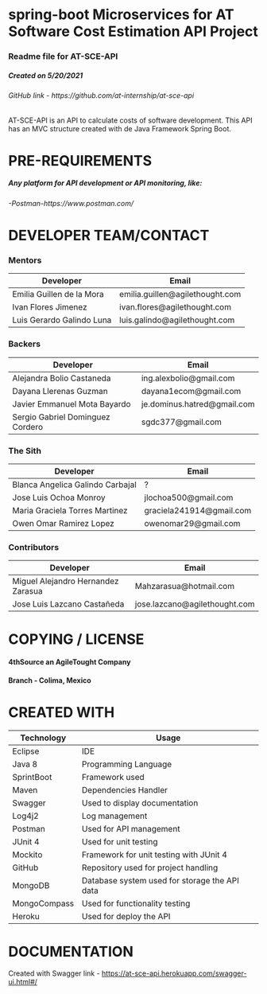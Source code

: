 # spring-boot Microservices for AT Software Cost Estimation API Project
<h3>Readme file for AT-SCE-API</h3>
<h5>Created on 5/20/2021</h5>
<h6>GitHub link - https://github.com/at-internship/at-sce-api</h6>

<p>AT-SCE-API is an API to calculate costs of software development.
  This API has an MVC structure created with de Java Framework Spring Boot.</p>

# PRE-REQUIREMENTS

<h5>Any platform for API development or API monitoring, like:</h5>
<h6>-Postman-https://www.postman.com/</h6>

# DEVELOPER TEAM/CONTACT

<table summary="Mentors developers">
  <h3>Mentors</h3>
  <thead>
    <tr>
      <th scope="col">Developer</th>
      <th scope="col">Email</th>
    </tr>
  </thead>
  <tbody>
	   <tr>
		  <td>Emilia Guillen de la Mora</td>
		  <td>emilia.guillen@agilethought.com</td>
	  </tr>
    <tr>
		  <td>Ivan Flores Jimenez</td>
		  <td>ivan.flores@agilethought.com</td>
	  </tr>
    <tr>
		  <td>Luis Gerardo Galindo Luna</td>
		  <td>luis.galindo@agilethought.com</td>
	  </tr>
  </tbody>
</table>

<table summary="Backers developers">
  <h3>Backers</h3>
  <thead>
    <tr>
      <th scope="col">Developer</th>
      <th scope="col">Email</th>
    </tr>
  </thead>
  <tbody>
	   <tr>
		  <td>Alejandra Bolio Castaneda</td>
		  <td>ing.alexbolio@gmail.com</td>
    </tr>
    <tr>
		<td>Dayana Llerenas Guzman</td>
    <td>dayana1ecom@gmail.com</td>
	  </tr>
    <tr>
		  <td>Javier Emmanuel Mota Bayardo</td>
		  <td>je.dominus.hatred@gmail.com</td>
    </tr>
	  <tr>
		  <td>Sergio Gabriel Dominguez Cordero</td>
		  <td>sgdc377@gmail.com</td>
	  </tr>
  </tbody>
</table>

<table summary="The Sith developers">
  <h3>The Sith</h3>
  <thead>
    <tr>
      <th scope="col">Developer</th>
      <th scope="col">Email</th>
    </tr>
  </thead>
  <tbody>
    <tr>
		  <td>Blanca Angelica Galindo Carbajal</td>
		  <td>?</td>
	  </tr>
    <tr>
		  <td>Jose Luis Ochoa Monroy</td>
		  <td>jlochoa500@gmail.com</td>
	  </tr>
     <tr>
		  <td>Maria Graciela Torres Martinez</td>
		  <td>graciela241914@gmail.com</td>
	  </tr>
    <tr>
		  <td>Owen Omar Ramirez Lopez</td>
		  <td>owenomar29@gmail.com</td>
	  </tr>
  </tbody>
</table>

<table summary="Contributors developers">
  <h3>Contributors</h3>
  <thead>
    <tr>
      <th scope="col">Developer</th>
      <th scope="col">Email</th>
    </tr>
  </thead>
  <tbody>
	  <tr>
		  <td>Miguel Alejandro Hernandez Zarasua</td>
		  <td>Mahzarasua@hotmail.com</td>
	  </tr>
    <tr>
		  <td>Jose Luis Lazcano Castañeda</td>
		  <td>jose.lazcano@agilethought.com</td>
	  </tr>
  </tbody>
</table>

# COPYING / LICENSE

<h4>4thSource an AgileTought Company</h4>
<h4>Branch - Colima, Mexico</h4>

# CREATED WITH

<table>
  <thead>
    <tr>
      <th scope="col">Technology</th>
      <th scope="col">Usage</th>
    </tr>
  </thead>
<tbody>
  <tr>
    <td>Eclipse</td>
    <td>IDE</td>
  </tr>
  <tr>
    <td>Java 8</td>
    <td>Programming Language</td>
  </tr>
  <tr>
    <td>SprintBoot</td>
    <td>Framework used</td>
  </tr>
  <tr>
    <td>Maven</td>
    <td>Dependencies Handler</td>
  </tr>
  <tr>
    <td>Swagger</td>
    <td>Used to display documentation</td>
  </tr>
  <tr>
    <td>Log4j2</td>
    <td>Log management</td>
  </tr>
  <tr>
    <td>Postman</td>
    <td>Used for API management</td>
  </tr>
  <tr>
    <td>JUnit 4</td>
    <td>Used for unit testing</td>
  </tr>
  <tr>
    <td>Mockito</td>
    <td>Framework for unit testing with JUnit 4</td>
  </tr>
  <tr>
    <td>GitHub</td>
    <td>Repository used for project handling</td>
  </tr>
  <tr>
    <td>MongoDB</td>
    <td>Database system used for storage the API data</td>
  </tr>
  <tr>
    <td>MongoCompass</td>
    <td>Used for functionality testing</td>
  </tr>
  <tr>
    <td>Heroku</td>
    <td>Used for deploy the API</td>
  </tr>
</tbody>
</table>

# DOCUMENTATION

Created with Swagger
link - https://at-sce-api.herokuapp.com/swagger-ui.html#/
